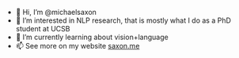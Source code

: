 - 👋 Hi, I’m @michaelsaxon
- 👀 I’m interested in NLP research, that is mostly what I do as a PhD student at UCSB
- 🌱 I’m currently learning about vision+language
- 📫 See more on my website [saxon.me](https://saxon.me/)

<!---
michaelsaxon/michaelsaxon is a ✨ special ✨ repository because its `README.md` (this file) appears on your GitHub profile.
You can click the Preview link to take a look at your changes.
--->
